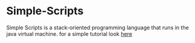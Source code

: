 Simple-Scripts
==============

Simple Scripts is a stack-oriented programming language that runs in the java virtual machine.
for a simple tutorial look [here](https://github.com/skellix/Simple-Scripts/wiki)
